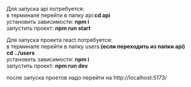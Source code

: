 <p>
Для запуска api потребуется: <br>
в терминале перейти в папку api:<strong>cd api</strong> <br>
установить зависимости: <strong>npm i</strong> <br>
запустить проект: <strong>npm run start</strong> <br>
</p>
<p>
Для запуска проекта react потребуется: <br>
в терминале перейти в папку users:<strong>(если переходить из папки api)<br>
cd ../users</strong> <br>
установить зависимости: <strong>npm i</strong> <br>
запустить проект: <strong>npm run dev</strong> <br>
</p> 
после запуска проетов надо перейти на http://localhost:5173/
